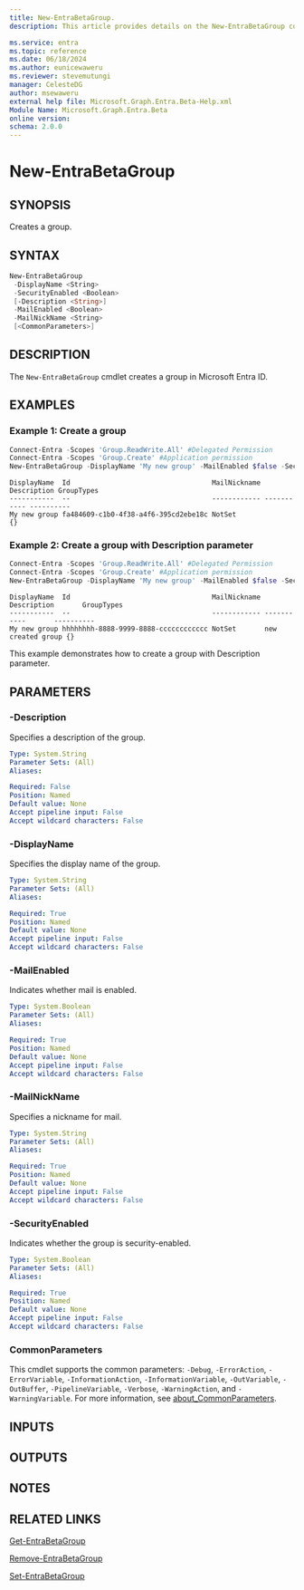 ```yaml
---
title: New-EntraBetaGroup.
description: This article provides details on the New-EntraBetaGroup command.

ms.service: entra
ms.topic: reference
ms.date: 06/18/2024
ms.author: eunicewaweru
ms.reviewer: stevemutungi
manager: CelesteDG
author: msewaweru
external help file: Microsoft.Graph.Entra.Beta-Help.xml
Module Name: Microsoft.Graph.Entra.Beta
online version:
schema: 2.0.0
---
```


# New-EntraBetaGroup

## SYNOPSIS
Creates a group.

## SYNTAX

```powershell
New-EntraBetaGroup 
 -DisplayName <String> 
 -SecurityEnabled <Boolean>
 [-Description <String>] 
 -MailEnabled <Boolean> 
 -MailNickName <String> 
 [<CommonParameters>]
```

## DESCRIPTION
The `New-EntraBetaGroup` cmdlet creates a group in Microsoft Entra ID.

## EXAMPLES

### Example 1: Create a group
```powershell
Connect-Entra -Scopes 'Group.ReadWrite.All' #Delegated Permission
Connect-Entra -Scopes 'Group.Create' #Application permission
New-EntraBetaGroup -DisplayName 'My new group' -MailEnabled $false -SecurityEnabled $true -MailNickName 'NotSet'
```

```output
DisplayName  Id                                   MailNickname Description GroupTypes
-----------  --                                   ------------ ----------- ----------
My new group fa484609-c1b0-4f38-a4f6-395cd2ebe18c NotSet                   {}
```

### Example 2: Create a group with Description parameter

```powershell
Connect-Entra -Scopes 'Group.ReadWrite.All' #Delegated Permission
Connect-Entra -Scopes 'Group.Create' #Application permission
New-EntraBetaGroup -DisplayName 'My new group' -MailEnabled $false -SecurityEnabled $true -MailNickName 'NotSet' -Description 'New created group'
```

```output
DisplayName  Id                                   MailNickname Description       GroupTypes
-----------  --                                   ------------ -----------       ----------
My new group hhhhhhhh-8888-9999-8888-cccccccccccc NotSet       new created group {}
```

This example demonstrates how to create a group with Description parameter.


## PARAMETERS

### -Description
Specifies a description of the group.

```yaml
Type: System.String
Parameter Sets: (All)
Aliases:

Required: False
Position: Named
Default value: None
Accept pipeline input: False
Accept wildcard characters: False
```

### -DisplayName
Specifies the display name of the group.

```yaml
Type: System.String
Parameter Sets: (All)
Aliases:

Required: True
Position: Named
Default value: None
Accept pipeline input: False
Accept wildcard characters: False
```


### -MailEnabled
Indicates whether mail is enabled.

```yaml
Type: System.Boolean
Parameter Sets: (All)
Aliases:

Required: True
Position: Named
Default value: None
Accept pipeline input: False
Accept wildcard characters: False
```

### -MailNickName
Specifies a nickname for mail.

```yaml
Type: System.String
Parameter Sets: (All)
Aliases:

Required: True
Position: Named
Default value: None
Accept pipeline input: False
Accept wildcard characters: False
```

### -SecurityEnabled
Indicates whether the group is security-enabled.

```yaml
Type: System.Boolean
Parameter Sets: (All)
Aliases:

Required: True
Position: Named
Default value: None
Accept pipeline input: False
Accept wildcard characters: False
```

### CommonParameters
This cmdlet supports the common parameters: `-Debug`, `-ErrorAction`, `-ErrorVariable`, `-InformationAction`, `-InformationVariable`, `-OutVariable`, `-OutBuffer`, `-PipelineVariable`, `-Verbose`, `-WarningAction`, and `-WarningVariable`. For more information, see [about_CommonParameters](https://go.microsoft.com/fwlink/?LinkID=113216).

## INPUTS

## OUTPUTS

## NOTES

## RELATED LINKS

[Get-EntraBetaGroup](Get-EntraBetaGroup.md)

[Remove-EntraBetaGroup](Remove-EntraBetaGroup.md)

[Set-EntraBetaGroup](Set-EntraBetaGroup.md)
